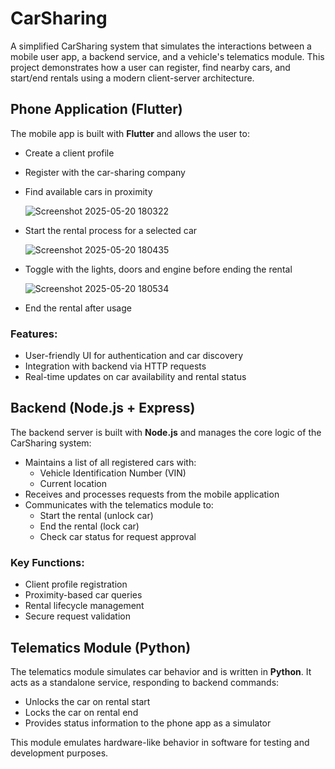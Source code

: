 # CarSharing

A simplified CarSharing system that simulates the interactions between a mobile user app, a backend service, and a vehicle's telematics module. This project demonstrates how a user can register, find nearby cars, and start/end rentals using a modern client-server architecture.

## Phone Application (Flutter)

The mobile app is built with **Flutter** and allows the user to:

- Create a client profile
- Register with the car-sharing company
- Find available cars in proximity
  
  ![Screenshot 2025-05-20 180322](https://github.com/user-attachments/assets/f810c852-3c95-483e-931a-9cdc53e062bb)

- Start the rental process for a selected car
  
  ![Screenshot 2025-05-20 180435](https://github.com/user-attachments/assets/18d1b5ed-ac39-4d20-a60a-9214bceaeeb0)
  
- Toggle with the lights, doors and engine before ending the rental
  
  ![Screenshot 2025-05-20 180534](https://github.com/user-attachments/assets/aabf27d3-2f15-406e-89aa-a4bb43d5ffad)
  
- End the rental after usage

### Features:
- User-friendly UI for authentication and car discovery
- Integration with backend via HTTP requests
- Real-time updates on car availability and rental status

## Backend (Node.js + Express)

The backend server is built with **Node.js** and manages the core logic of the CarSharing system:

- Maintains a list of all registered cars with:
  - Vehicle Identification Number (VIN)
  - Current location
- Receives and processes requests from the mobile application
- Communicates with the telematics module to:
  - Start the rental (unlock car)
  - End the rental (lock car)
  - Check car status for request approval

### Key Functions:
- Client profile registration
- Proximity-based car queries
- Rental lifecycle management
- Secure request validation

## Telematics Module (Python)

The telematics module simulates car behavior and is written in **Python**. It acts as a standalone service, responding to backend commands:

- Unlocks the car on rental start
- Locks the car on rental end
- Provides status information to the phone app as a simulator

This module emulates hardware-like behavior in software for testing and development purposes.
